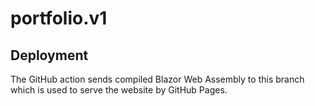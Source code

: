 # portfolio.v1
## Deployment
The GitHub action sends compiled Blazor Web Assembly to this branch which is used to serve the website by GitHub Pages.
